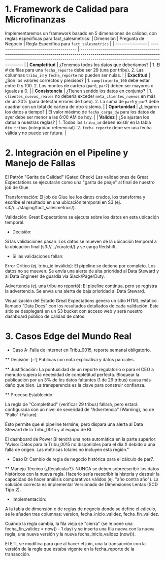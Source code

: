 # 1. Framework de Calidad para Microfinanzas
Implementaremos un framework basado en 5 dimensiones de calidad, con reglas específicas para fact_salesmetrics:
| Dimensión        | Pregunta de Negocio                      | Regla Específica para `fact_salesmetrics`                                                                                                                                                                     |
| ---------------- | ---------------------------------------- | ------------------------------------------------------------------------------------------------------------------------------------------------------------------------------------------------------------- |
| **Completitud**  | ¿Tenemos todos los datos que deberíamos? | 1\. El # de filas para una `fecha_reporte` debe ser 29 (una por tribu). 2. Las columnas `tribu_id` y `fecha_reporte` no pueden ser nulas.                                                                     |
| **Exactitud**    | ¿Son los valores correctos y precisos?   | 1\. `cumplimiento_100` debe estar entre 0 y 100. 2. Los montos de cartera (`par0`, `par7`) deben ser mayores o iguales a 0.                                                                                   |
| **Consistencia** | ¿Tienen sentido los datos en conjunto?   | 1\. `clientes_nuevos_reales` no debería exceder `meta_clientes_nuevos` en más de un 20% (para detectar errores de tipeo). 2. La suma de `par0` y `par7` debe cuadrar con un total de cartera de otro sistema. |
| **Oportunidad**  | ¿Llegaron los datos a tiempo?            | El valor máximo de `fecha_carga_dw` para los datos de ayer debe ser menor a las 6:00 AM de hoy.                                                                                                               |
| **Validez**      | ¿Se ajustan los datos a nuestras reglas? | 1\. Todos los `tribu_id` deben existir en la tabla `dim_tribus` (integridad referencial). 2. `fecha_reporte` debe ser una fecha válida y no puede ser futura.                                                 |

# 2. Integración en el Pipeline y Manejo de Fallas

El Patrón "Garita de Calidad" (Gated Check)
Las validaciones de Great Expectations se ejecutarán como una "garita de peaje" al final de nuestro job de Glue.

Transformación: El job de Glue lee los datos crudos, los transforma y escribe el resultado en una ubicación temporal en S3 (ej. s3://.../staging/fact_salesmetrics/).

Validación: Great Expectations se ejecuta sobre los datos en esta ubicación temporal.

* Decisión:

Si las validaciones pasan: Los datos se mueven de la ubicación temporal a la ubicación final (s3://.../curated/) y se carga Redshift.

* Si las validaciones fallan:

Error Crítico (ej. tribu_id inválido): El pipeline se detiene por completo. Los datos no se mueven. Se envía una alerta de alta prioridad al Data Steward y al Data Engineer de guardia vía Slack/PagerDuty.

Advertencia (ej. una tribu no reportó): El pipeline continúa, pero se registra la advertencia. Se envía una alerta de baja prioridad al Data Steward.

Visualización del Estado
Great Expectations genera un sitio HTML estático llamado "Data Docs" con los resultados detallados de cada validación. Este sitio se desplegará en un S3 bucket con acceso web y será nuestro dashboard público de calidad de datos.

# 3. Casos Edge del Mundo Real

* Caso A: Falla de internet en Tribu_0015, reporte semanal obligatorio.

** Decisión: [✅] Publicas con nota explicativa y datos parciales.

** Justificación: La puntualidad de un reporte regulatorio o para el CEO a menudo supera la necesidad de completitud perfecta. Bloquear la publicación por un 3% de los datos faltantes (1 de 29 tribus) causa más daño que bien. La transparencia es la clave para construir confianza.

** Proceso Establecido:

La regla de "Completitud" (verificar 29 tribus) fallará, pero estará configurada con un nivel de severidad de "Advertencia" (Warning), no de "Fallo" (Failure).

Esto permite que el pipeline termine, pero dispara una alerta al Data Steward de la Tribu_0015 y al equipo de BI.

El dashboard de Power BI tendrá una nota automática en la parte superior: "Aviso: Datos para la Tribu_0015 no disponibles para el día X debido a una falla de origen. Las métricas totales no incluyen esta región."

* Caso B: Cambio de regla de negocio histórica para el cálculo de par7.

** Manejo Técnico (¿Recalcular?): NUNCA se deben sobreescribir los datos históricos con la nueva regla. Hacerlo sería reescribir la historia y destruir la capacidad de hacer análisis comparativos válidos (ej. "año contra año"). La solución correcta es implementar Versionado de Dimensiones Lentas (SCD Tipo 2).

* Implementación:

A la tabla de dimensión o de reglas de negocio donde se define el cálculo, se le añaden tres columnas: version, fecha_inicio_validez, fecha_fin_validez.

Cuando la regla cambia, la fila vieja se "cierra" (se le pone una fecha_fin_validez = now() - 1 day) y se inserta una fila nueva con la nueva regla, una nueva versión y la nueva fecha_inicio_validez (now()).

El ETL se modifica para que al hacer el join, una la transacción con la versión de la regla que estaba vigente en la fecha_reporte de la transacción.